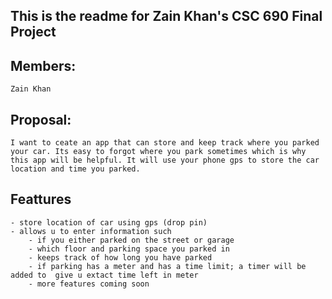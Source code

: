 ## This is the readme for Zain Khan's CSC 690 Final Project

## Members: 
	Zain Khan

## Proposal:
	I want to ceate an app that can store and keep track where you parked your car. Its easy to forgot where you park sometimes which is why this app will be helpful. It will use your phone gps to store the car location and time you parked. 
	
## Feattures
	- store location of car using gps (drop pin)
	- allows u to enter information such 
		- if you either parked on the street or garage
		- which floor and parking space you parked in 
		- keeps track of how long you have parked
		- if parking has a meter and has a time limit; a timer will be added to  give u extact time left in meter
		- more features coming soon

